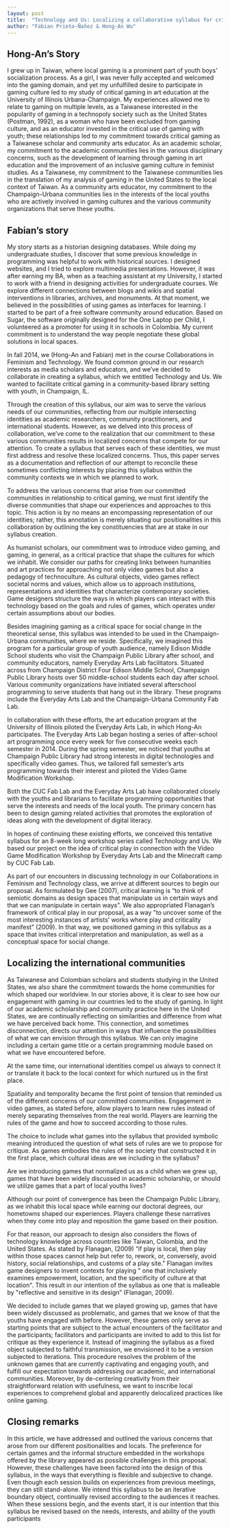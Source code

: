 ```yaml
---
layout: post
title:  "Technology and Us: Localizing a collaborative syllabus for critical gaming at the library"
author: "Fabian Prieto-Ñañez & Hong-An Wu"
---
```



## Hong-An’s Story

I grew up in Taiwan, where local gaming is a prominent part of youth boys’ socialization process. As a girl, I was never fully accepted and welcomed into the gaming domain, and yet my unfulfilled desire to participate in gaming culture led to my study of critical gaming in art education at the University of Illinois Urbana-Champaign. My experiences allowed me to relate to gaming on multiple levels, as a Taiwanese interested in the popularity of gaming in a technopoly society such as the United States (Postman, 1992), as a woman who have been excluded from gaming culture, and as an educator invested in the critical use of gaming with youth; these relationships led to my commitment towards critical gaming as a Taiwanese scholar and community arts educator. As an academic scholar, my commitment to the academic communities lies in the various disciplinary concerns, such as the development of learning through gaming in art education and the improvement of an inclusive gaming culture in feminist studies. As a Taiwanese, my commitment to the Taiwanese communities lies in the translation of my analysis of gaming in the United States to the local context of Taiwan. As a community arts educator, my commitment to the Champaign-Urbana communities lies in the interests of the local youths who are actively involved in gaming cultures and the various community organizations that serve these youths.

## Fabian’s story

My story starts as a historian designing databases. While doing my undergraduate studies, I discover that some previous knowledge in programming was helpful to work with historical sources. I designed websites, and I tried to explore multimedia presentations. However, it was after earning my BA, when as a teaching assistant at my University, I started to work with a friend in designing activities for undergraduate courses. We explore different connections between blogs and wikis and spatial interventions in libraries, archives, and monuments. At that moment, we believed in the possibilities of using games as interfaces for learning. I started to be part of a free software community around education. Based on Sugar, the software originally designed for the One Laptop per Child, I volunteered as a promoter for using it in schools in Colombia. My current commitment is to understand the way people negotiate these global solutions in local spaces.

In fall 2014, we (Hong-An and Fabian) met in the course Collaborations in Feminism and Technology. We found common ground in our research interests as media scholars and educators, and we’ve decided to collaborate in creating a syllabus, which we entitled Technology and Us. We wanted to facilitate critical gaming in a community-based library setting with youth, in Champaign, IL.

Through the creation of this syllabus, our aim was to serve the various needs of our communities, reflecting from our multiple intersecting identities as academic researchers, community practitioners, and international students. However, as we delved into this process of collaboration, we’ve come to the realization that our commitment to these various communities results in localized concerns that compete for our attention. To create a syllabus that serves each of these identities, we must first address and resolve these localized concerns. Thus, this paper serves as a documentation and reflection of our attempt to reconcile these sometimes conflicting interests by placing this syllabus within the community contexts we in which we planned to work.

To address the various concerns that arise from our committed communities in relationship to critical gaming, we must first identify the diverse communities that shape our experiences and approaches to this topic. This action is by no means an encompassing representation of our identities; rather, this annotation is merely situating our positionalities in this collaboration by outlining the key constituencies that are at stake in our syllabus creation.

As humanist scholars, our commitment was to introduce video gaming, and gaming, in general, as a critical practice that shape the cultures for which we inhabit. We consider our paths for creating links between humanities and art practices for approaching not only video games but also a pedagogy of technoculture. As cultural objects, video games reflect societal norms and values, which allow us to approach institutions, representations and identities that characterize contemporary societies. Game designers structure the ways in which players can interact with this technology based on the goals and rules of games, which operates under certain assumptions about our bodies.

Besides imagining gaming as a critical space for social change in the theoretical sense, this syllabus was intended to be used in the Champaign-Urbana communities, where we reside. Specifically, we imagined this program for a particular group of youth audience, namely Edison Middle School students who visit the Champaign Public Library after school, and community educators, namely Everyday Arts Lab facilitators. Situated across from Champaign District Four Edison Middle School, Champaign Public Library hosts over 50 middle-school students each day after school. Various community organizations have initiated several afterschool programming to serve students that hang out in the library. These programs include the Everyday Arts Lab and the Champaign-Urbana Community Fab Lab.

In collaboration with these efforts, the art education program at the University of Illinois piloted the Everyday Arts Lab, in which Hong-An participates. The Everyday Arts Lab began hosting a series of after-school art programming once every week for five consecutive weeks each semester in 2014. During the spring semester, we noticed that youths at Champaign Public Library had strong interests in digital technologies and specifically video games. Thus, we tailored fall semester’s arts programming towards their interest and piloted the Video Game Modification Workshop.

Both the CUC Fab Lab and the Everyday Arts Lab have collaborated closely with the youths and librarians to facilitate programming opportunities that serve the interests and needs of the local youth. The primary concern has been to design gaming related activities that promotes the exploration of ideas along with the development of digital literacy.

In hopes of continuing these existing efforts, we conceived this tentative syllabus for an 8-week long workshop series called Technology and Us. We based our project on the idea of critical play in connection with the Video Game Modification Workshop by Everyday Arts Lab and the Minecraft camp by CUC Fab Lab.

As part of our encounters in discussing technology in our Collaborations in Feminism and Technology class, we arrive at different sources to begin our proposal. As formulated by Gee (2007), critical learning is “to think of semiotic domains as design spaces that manipulate us in certain ways and that we can manipulate in certain ways”. We also appropriated Flanagan’s framework of critical play in our proposal, as a way "to uncover some of the most interesting instances of artists’ works where play and criticality manifest” (2009). In that way, we positioned gaming in this syllabus as a space that invites critical interpretation and manipulation, as well as a conceptual space for social change.

## Localizing the international communities

As Taiwanese and Colombian scholars and students studying in the United States, we also share the commitment towards the home communities for which shaped our worldview. In our stories above, it is clear to see how our engagement with gaming in our countries led to the study of gaming. In light of our academic scholarship and community practice here in the United States, we are continually reflecting on similarities and difference from what we have perceived back home. This connection, and sometimes disconnection, directs our attention in ways that influence the possibilities of what we can envision through this syllabus. We can only imagine including a certain game title or a certain programming module based on what we have encountered before.

At the same time, our international identities compel us always to connect it or translate it back to the local context for which nurtured us in the first place.

Spatiality and temporality became the first point of tension that reminded us of the different concerns of our committed communities. Engagement in video games, as stated before, allow players to learn new rules instead of merely separating themselves from the real world. Players are learning the rules of the game and how to succeed according to those rules.

The choice to include what games into the syllabus that provided symbolic meaning introduced the question of what sets of rules are we to propose for critique. As games embodies the rules of the society that constructed it in the first place, which cultural ideas are we including in the syllabus?

Are we introducing games that normalized us as a child when we grew up, games that have been widely discussed in academic scholarship, or should we utilize games that a part of local youths lives?

Although our point of convergence has been the Champaign Public Library, as we inhabit this local space while earning our doctoral degrees, our hometowns shaped our experiences. Players challenge these narratives when they come into play and reposition the game based on their position.

For that reason, our approach to design also considers the flows of technology knowledge across countries like Taiwan, Colombia, and the United States. As stated by Flanagan, (2009) “if play is local, then play within those spaces cannot help but refer to, rework, or, conversely, avoid history, social relationships, and customs of a play site." Flanagan invites game designers to invent contexts for playing " one that inclusively examines empowerment, location, and the specificity of culture at that location". This result in our intention of the syllabus as one that is malleable by "reflective and sensitive in its design” (Flanagan, 2009).

We decided to include games that we played growing up, games that have been widely discussed as problematic, and games that we know of that the youths have engaged with before. However, these games only serve as starting points that are subject to the actual encounters of the facilitator and the participants; facilitators and participants are invited to add to this list for critique as they experience it. Instead of imagining the syllabus as a fixed object subjected to faithful transmission, we envisioned it to be a version subjected to iterations. This procedure resolves the problem of the unknown games that are currently captivating and engaging youth, and fulfill our expectation towards addressing our academic, and international communities. Moreover, by de-centering creativity from their straightforward relation with usefulness, we want to inscribe local experiences to comprehend global and apparently delocalized practices like online gaming.

## Closing remarks

In this article, we have addressed and outlined the various concerns that arose from our different positionalities and locals. The preference for certain games and the informal structure embedded in the workshops offered by the library appeared as possible challenges in this proposal. However, these challenges have been factored into the design of this syllabus, in the ways that everything is flexible and subjective to change. Even though each session builds on experiences from previous meetings, they can still stand-alone. We intend this syllabus to be an iterative boundary object, continually revised according to the audiences it reaches. When these sessions begin, and the events start, it is our intention that this syllabus be revised based on the needs, interests, and ability of the youth participants
